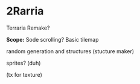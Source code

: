 # 2Rarria
Terraria Remake?

**Scope:**
Sode scrolling?
Basic tilemap

random generation
and structures (stucture maker)

sprites? (duh)

(tx for texture)